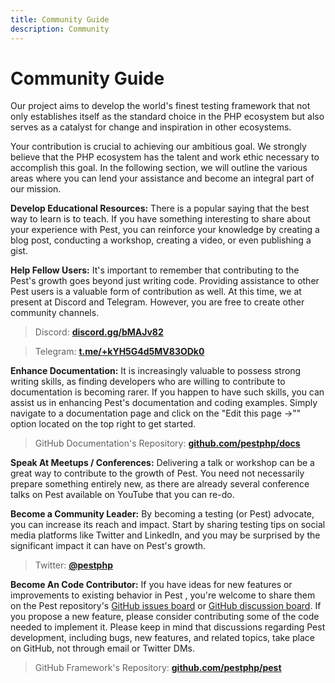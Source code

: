 ```yaml
---
title: Community Guide
description: Community
---
```


# Community Guide

Our project aims to develop the world's finest testing framework that not only establishes itself as the standard choice in the PHP ecosystem but also serves as a catalyst for change and inspiration in other ecosystems.

Your contribution is crucial to achieving our ambitious goal. We strongly believe that the PHP ecosystem has the talent and work ethic necessary to accomplish this goal. In the following section, we will outline the various areas where you can lend your assistance and become an integral part of our mission.

**Develop Educational Resources:** There is a popular saying that the best way to learn is to teach. If you have something interesting to share about your experience with Pest, you can reinforce your knowledge by creating a blog post, conducting a workshop, creating a video, or even publishing a gist.

**Help Fellow Users:** It's important to remember that contributing to the Pest's  growth goes beyond just writing code. Providing assistance to other Pest users is a valuable form of contribution as well. At this time, we at present at Discord and Telegram. However, you are free to create other community channels.

> Discord: **[discord.gg/bMAJv82](https://discord.gg/bMAJv82)**

> Telegram: **[t.me/+kYH5G4d5MV83ODk0](https://t.me/+kYH5G4d5MV83ODk0)**

**Enhance Documentation:** It is increasingly valuable to possess strong writing skills, as finding developers who are willing to contribute to documentation is becoming rarer. If you happen to have such skills, you can assist us in enhancing Pest's documentation and coding examples. Simply navigate to a documentation page and click on the "Edit this page →"" option located on the top right to get started.

> GitHub Documentation's Repository: **[github.com/pestphp/docs](https://github.com/pestphp/docs)**

**Speak At Meetups / Conferences:** Delivering a talk or workshop can be a great way to contribute to the growth of Pest. You need not necessarily prepare something entirely new, as there are already several conference talks on Pest available on YouTube that you can re-do.

**Become a Community Leader:** By becoming a testing (or Pest) advocate, you can increase its reach and impact. Start by sharing testing tips on social media platforms like Twitter and LinkedIn, and you may be surprised by the significant impact it can have on Pest's growth.

> Twitter: **[@pestphp](https://twitter.com/pestphp)**

**Become An Code Contributor:** If you have ideas for new features or improvements to existing behavior in Pest , you're welcome to share them on the Pest repository's [GitHub issues board](https://github.com/pestphp/pest/issues) or [GitHub discussion board](https://github.com/pestphp/pest/discussions). If you propose a new feature, please consider contributing some of the code needed to implement it. Please keep in mind that discussions regarding Pest development, including bugs, new features, and related topics, take place on GitHub, not through email or Twitter DMs.

> GitHub Framework's Repository: **[github.com/pestphp/pest](https://github.com/pestphp/pest)**
